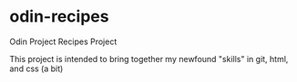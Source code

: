 # odin-recipes
Odin Project Recipes Project

This project is intended to bring together my newfound "skills" in git, html, and css (a bit)
